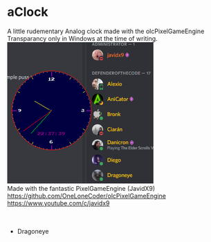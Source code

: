 # aClock
A little rudementary Analog clock made with the olcPixelGameEngine<br>
Transparancy only in Windows at the time of writing.<br>
![alt text](res/images/clock.png)<br>
Made with the fantastic PixelGameEngine (JavidX9)<br>
<a href="https://github.com/OneLoneCoder/olcPixelGameEngine">https://github.com/OneLoneCoder/olcPixelGameEngine</a><br>
<a href="https://www.youtube.com/c/javidx9">https://www.youtube.com/c/javidx9</a><br>
<br>
<br>
- Dragoneye
